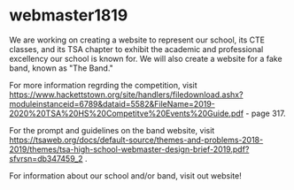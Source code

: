 # webmaster1819
We are working on creating a website to represent our school, its CTE classes, and its TSA chapter to exhibit the academic and professional excellency our school is known for. We will also create a website for a fake band, known as "The Band." 

For more information regrding the competition, visit https://www.hackettstown.org/site/handlers/filedownload.ashx?moduleinstanceid=6789&dataid=5582&FileName=2019-2020%20TSA%20HS%20Competitve%20Events%20Guide.pdf - page 317. 

For the prompt and guidelines on the band website, visit https://tsaweb.org/docs/default-source/themes-and-problems-2018-2019/themes/tsa-high-school-webmaster-design-brief-2019.pdf?sfvrsn=db347459_2 .

For information about our school and/or band, visit out website!

